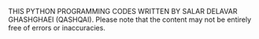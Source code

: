 THIS PYTHON PROGRAMMING CODES WRITTEN BY SALAR DELAVAR GHASHGHAEI (QASHQAI).
Please note that the content may not be entirely free of errors or inaccuracies.

